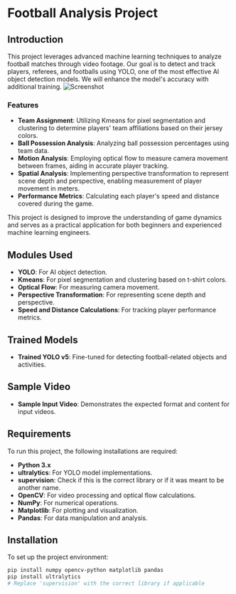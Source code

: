 # Football Analysis Project

## Introduction
This project leverages advanced machine learning techniques to analyze football matches through video footage. Our goal is to detect and track players, referees, and footballs using YOLO, one of the most effective AI object detection models. We will enhance the model's accuracy with additional training.
![Screenshot](output_videos/screenshot.png)

### Features
- **Team Assignment**: Utilizing Kmeans for pixel segmentation and clustering to determine players' team affiliations based on their jersey colors.
- **Ball Possession Analysis**: Analyzing ball possession percentages using team data.
- **Motion Analysis**: Employing optical flow to measure camera movement between frames, aiding in accurate player tracking.
- **Spatial Analysis**: Implementing perspective transformation to represent scene depth and perspective, enabling measurement of player movement in meters.
- **Performance Metrics**: Calculating each player's speed and distance covered during the game.

This project is designed to improve the understanding of game dynamics and serves as a practical application for both beginners and experienced machine learning engineers.

## Modules Used
- **YOLO**: For AI object detection.
- **Kmeans**: For pixel segmentation and clustering based on t-shirt colors.
- **Optical Flow**: For measuring camera movement.
- **Perspective Transformation**: For representing scene depth and perspective.
- **Speed and Distance Calculations**: For tracking player performance metrics.

## Trained Models
- **Trained YOLO v5**: Fine-tuned for detecting football-related objects and activities.

## Sample Video
- **Sample Input Video**: Demonstrates the expected format and content for input videos.

## Requirements
To run this project, the following installations are required:
- **Python 3.x**
- **ultralytics**: For YOLO model implementations.
- **supervision**: Check if this is the correct library or if it was meant to be another name.
- **OpenCV**: For video processing and optical flow calculations.
- **NumPy**: For numerical operations.
- **Matplotlib**: For plotting and visualization.
- **Pandas**: For data manipulation and analysis.

## Installation
To set up the project environment:
```bash
pip install numpy opencv-python matplotlib pandas
pip install ultralytics
# Replace 'supervision' with the correct library if applicable



